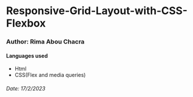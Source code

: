 # Responsive-Grid-Layout-with-CSS-Flexbox
<h3>Author: Rima Abou Chacra</h1>
<h4>Languages used</h2>
<ul>
<li>Html</li>
<li>CSS(Flex and media queries)</li>
</ul>
<h6>Date: 17/2/2023</h6>
